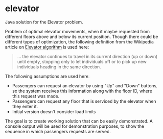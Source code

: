 # elevator
Java solution for the Elevator problem. 

Problem of optimal elevator movements, when it maybe requested from different floors above and below its current position. Though there could be different types of optimization, the following definition from the Wikipedia article on [Elevator algorithm](https://en.wikipedia.org/wiki/Elevator_algorithm) is used here: 
> ... the elevator continues to travel in its current direction (up or down) until empty, stopping only to let individuals off or to pick up new individuals heading in the same direction.

The following assumptions are used here:
* Passengers can request an elevator by using "Up" and "Down" buttons, so the system receives this information along with the floor ID, where this request was made.
* Passengers can request any floor that is serviced by the elevator when they enter it.
* Initial version doesn't consider load limits

The goal is to create working solution that can be easily demonstrated. A console output will be used for demonstration purposes, to show the sequence in which passengers requests are served.
